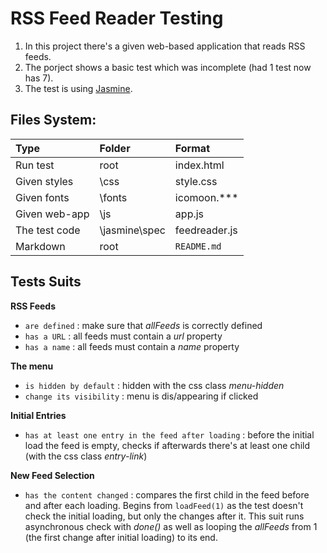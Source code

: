 # RSS Feed Reader Testing

1. In this project there's a given web-based application that reads RSS feeds.
2. The porject shows a basic test which was incomplete (had 1 test now has 7).
3. The test is using [Jasmine](http://jasmine.github.io/).

## Files System:

| Type          | Folder | Format         |
| :---------    | :----- | :------------- |
| Run test      | root   | index.html     |
| Given styles  | \css   | style.css      |
| Given fonts   | \fonts | icomoon.***    |
| Given web-app | \js    | app.js         |
| The test code | \jasmine\spec | feedreader.js |
| Markdown      | root   | `README.md`    |

## Tests Suits

**RSS Feeds**
- `are defined` : make sure that *allFeeds* is correctly defined
- `has a URL` : all feeds must contain a *url* property
- `has a name` : all feeds must contain a *name* property

**The menu**
- `is hidden by default` : hidden with the css class *menu-hidden*
- `change its visibility` : menu is dis/appearing if clicked

**Initial Entries**
- `has at least one entry in the feed after loading` : before the initial load the feed is empty, checks if afterwards there's at least one child (with the css class *entry-link*)

**New Feed Selection**
- `has the content changed` : compares the first child in the feed before and after each loading. Begins from `loadFeed(1)` as the test doesn't check the initial loading, but only the changes after it. This suit runs asynchronous check with *done()* as well as looping the *allFeeds* from 1 (the first change after initial loading) to its end.
